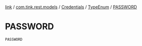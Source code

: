 [link](../../../index.md) / [com.tink.rest.models](../../index.md) / [Credentials](../index.md) / [TypeEnum](index.md) / [PASSWORD](./-p-a-s-s-w-o-r-d.md)

# PASSWORD

`PASSWORD`